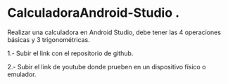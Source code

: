 # CalculadoraAndroid-Studio .
Realizar una calculadora en Android Studio, debe tener las 4 operaciones básicas y 3 trigonométricas.

1.- Subir  el link con el repositorio de github.

2.- Subir el link de youtube donde prueben en un dispositivo físico o emulador.

